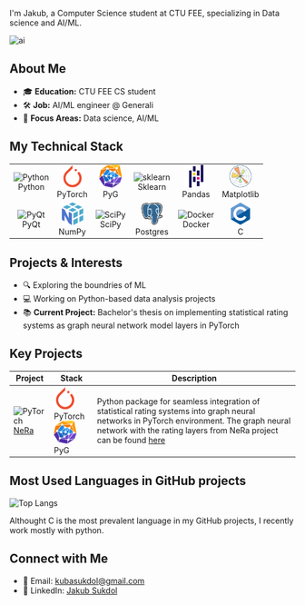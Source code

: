 


I'm Jakub, a Computer Science student at CTU FEE, specializing in Data science and AI/ML.

<img src="https://static.wikia.nocookie.net/nyancat/images/6/6b/HCJazzCat.gif/revision/latest?cb=20221227075019" alt="ai" width="320" height="240"/>

## About Me
- 🎓 **Education:** CTU FEE CS student
- 🛠️ **Job:** AI/ML engineer @ Generali
- 🧠 **Focus Areas:** Data science, AI/ML

## My Technical Stack

<table>
  <tr>
    <td align="center">
      <img src="https://cdn.iconscout.com/icon/free/png-256/free-python-logo-icon-download-in-svg-png-gif-file-formats--technology-social-media-vol-5-pack-logos-icons-3030224.png?f=webp&w=256" alt="Python" width="40" height="40"/><br>Python
    </td>
    <td align="center">
      <img src="https://raw.githubusercontent.com/devicons/devicon/master/icons/pytorch/pytorch-original.svg" alt="PyTorch" width="40" height="40"/><br>PyTorch
    </td>
     <td align="center">
      <img src="https://raw.githubusercontent.com/pyg-team/pyg_sphinx_theme/master/pyg_sphinx_theme/static/img/pyg_logo.png" alt="pyg" width="40" height="40"/><br>PyG
    </td>
    </td>
     <td align="center">
      <img src="https://upload.wikimedia.org/wikipedia/commons/thumb/0/05/Scikit_learn_logo_small.svg/2560px-Scikit_learn_logo_small.svg.png" alt="sklearn" width="40" height="40"/><br>Sklearn
    </td>
    <td align="center">
      <img src="https://raw.githubusercontent.com/devicons/devicon/master/icons/pandas/pandas-original.svg" alt="Pandas" width="40" height="40"/><br>Pandas
    </td>
    <td align="center">
      <img src="https://raw.githubusercontent.com/devicons/devicon/master/icons/matplotlib/matplotlib-original.svg" alt="Matplotlib" width="40" height="40"/><br>Matplotlib
    </td>
   </tr>
   <tr>
    <td align="center">
      <img src="https://doc.qt.io/qtforpython-6/_static/qtforpython.png" alt="PyQt" width="40" height="40"/><br>PyQt
    </td>
    <td align="center">
      <img src="https://raw.githubusercontent.com/devicons/devicon/master/icons/numpy/numpy-original.svg" alt="NumPy" width="40" height="40"/><br>NumPy
    </td>
    <td align="center">
      <img src="https://scipy.org/images/logo.svg" alt="SciPy" width="40" height="40"/><br>SciPy
    </td>
    <td align="center">
      <img src="https://raw.githubusercontent.com/devicons/devicon/master/icons/postgresql/postgresql-original.svg" alt="Postgres" width="40" height="40"/><br>Postgres
    </td>
    <td align="center">
      <img src="https://cdn.icon-icons.com/icons2/2415/PNG/512/docker_original_logo_icon_146556.png" alt="Docker" width="40" height="40"/><br>Docker
    </td>
    <td align="center">
      <img src="https://raw.githubusercontent.com/devicons/devicon/master/icons/c/c-original.svg" alt="C" width="40" height="40"/><br>C
    </td>
  </tr>

</table>

## Projects & Interests
- 🔍 Exploring the boundries of ML
- 💻 Working on Python-based data analysis projects
- 📚 **Current Project:** Bachelor's thesis on implementing statistical rating systems as graph neural network model layers in PyTorch

## Key Projects

| Project     | Stack       | Description  |
| ----------- | ----------- | ------------ |
| <img src="https://github.com/kubosis/NeRa/blob/main/docs/logo.png" alt="PyTorch" width="60" height="40"/><br>[NeRa](https://github.com/kubosis/NeRa)       | <img src="https://raw.githubusercontent.com/devicons/devicon/master/icons/pytorch/pytorch-original.svg" alt="PyTorch" width="40" height="40"/>PyTorch<br> <img src="https://raw.githubusercontent.com/pyg-team/pyg_sphinx_theme/master/pyg_sphinx_theme/static/img/pyg_logo.png" alt="pyg" width="40" height="40"/><br>PyG      | Python package for seamless integration of statistical rating systems into graph neural networks in PyTorch environment. The graph neural network with the rating layers from NeRa project can be found [here](https://github.com/kubosis/rating_gnn)



## Most Used Languages in GitHub projects
![Top Langs](https://github-readme-stats.vercel.app/api/top-langs/?username=kubosis&layout=compact&theme=highcontrast&hide=html,jupyter%20notebook)

Althought C is the most prevalent language in my GitHub projects, I recently work mostly with python.

## Connect with Me
- 📧 Email: [kubasukdol@gmail.com](mailto:kubasukdol@gmail.com)
- 💼 LinkedIn: [Jakub Sukdol](https://www.linkedin.com/in/jakub-sukdol-02b236233/)


